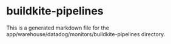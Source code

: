 # buildkite-pipelines
This is a generated markdown file for the app/warehouse/datadog/monitors/buildkite-pipelines directory.
